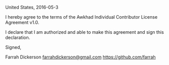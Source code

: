 United States, 2016-05-3

I hereby agree to the terms of the Awkhad Individual Contributor License
Agreement v1.0.

I declare that I am authorized and able to make this agreement and sign this
declaration.

Signed,

Farrah Dickerson farrahdickerson@gmail.com https://github.com/farrah